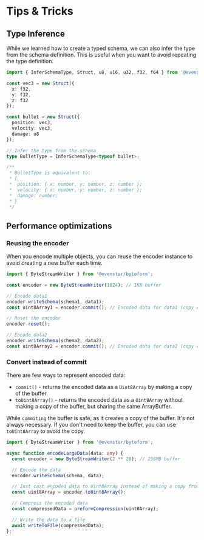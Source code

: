 # Tips & Tricks

## Type Inference

While we learned how to create a typed schema, we can also infer the type from the schema definition. This is useful when you want to avoid repeating the type definition.

```typescript
import { InferSchemaType, Struct, u8, u16, u32, f32, f64 } from '@evenstar/byteform';

const vec3 = new Struct({
  x: f32,
  y: f32,
  z: f32
});

const bullet = new Struct({
  position: vec3,
  velocity: vec3,
  damage: u8
});

// Infer the type from the schema
type BulletType = InferSchemaType<typeof bullet>;

/**
 * BulletType is equivalent to:
 * {
 *  position: { x: number, y: number, z: number };
 *  velocity: { x: number, y: number, z: number };
 *  damage: number;
 * }
 */
```

## Performance optimizations

### Reusing the encoder

When you encode multiple objects, you can reuse the encoder instance to avoid creating a new buffer each time.

```typescript
import { ByteStreamWriter } from '@evenstar/byteform';

const encoder = new ByteStreamWriter(1024); // 1KB buffer

// Encode data1
encoder.writeSchema(schema1, data1);
const uint8Array1 = encoder.commit(); // Encoded data for data1 (copy of the buffer)

// Reset the encoder
encoder.reset();

// Encode data2
encoder.writeSchema(schema2, data2);
const uint8Array2 = encoder.commit(); // Encoded data for data2 (copy of the buffer)
```

### Convert instead of commit

There are few ways to represent encoded data:

- `commit()` - returns the encoded data as a `Uint8Array` by making a copy of the buffer.
- `toUint8Array()` - returns the encoded data as a `Uint8Array` without making a copy of the buffer, but sharing the same ArrayBuffer.

While `commiting` the buffer is safe, as it creates a copy of the buffer. It's not always necessary. If you don't need to keep the buffer, you can use `toUint8Array` to avoid the copy.

```typescript
import { ByteStreamWriter } from '@evenstar/byteform';

async function encodeLargeData(data: any) {
  const encoder = new ByteStreamWriter(2 ** 28); // 256MB buffer

  // Encode the data
  encoder.writeSchema(schema, data);

  // Just cast encoded data to Uint8Array instead of making a copy from 256MB buffer
  const uint8Array = encoder.toUint8Array();

  // Compress the encoded data
  const compressedData = preformCompression(uint8Array);

  // Write the data to a file
  await writeToFile(compressedData);
};
```



